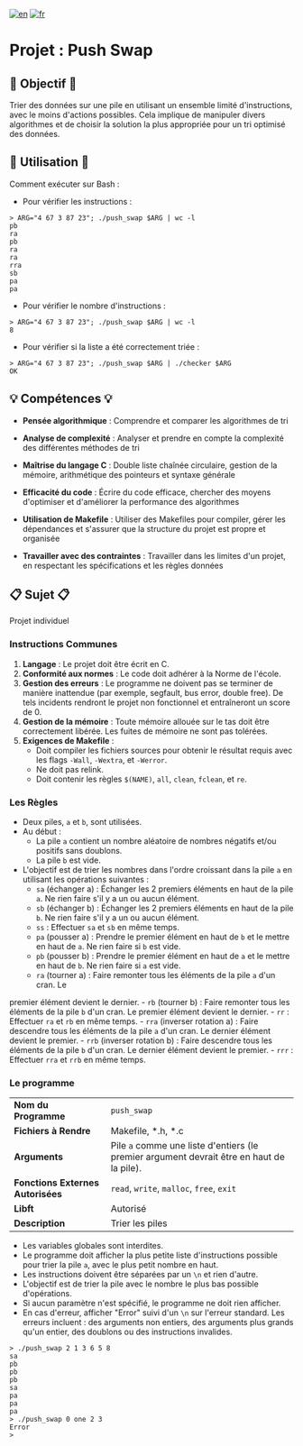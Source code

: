 [![en](https://img.shields.io/badge/lang-en-pink.svg)](https://github.com/nfauconn/push_swap/blob/master/README.md)
[![fr](https://img.shields.io/badge/lang-fr-purple.svg)](https://github.com/nfauconn/push_swap/blob/master/README.fr.md)

# Projet : Push Swap

## 🏁 Objectif 🏁

Trier des données sur une pile en utilisant un ensemble limité d'instructions, avec le moins d'actions possibles. Cela implique de manipuler divers algorithmes et de choisir la solution la plus appropriée pour un tri optimisé des données.

## 🚀 Utilisation 🚀

Comment exécuter sur Bash :

- Pour vérifier les instructions :
```shell
> ARG="4 67 3 87 23"; ./push_swap $ARG | wc -l
pb
ra
pb
ra
ra
rra
sb
pa
pa
```

- Pour vérifier le nombre d'instructions :
```shell
> ARG="4 67 3 87 23"; ./push_swap $ARG | wc -l
8
```

- Pour vérifier si la liste a été correctement triée :
```shell
> ARG="4 67 3 87 23"; ./push_swap $ARG | ./checker $ARG
OK
```

## 💡 Compétences 💡

- **Pensée algorithmique** : Comprendre et comparer les algorithmes de tri

- **Analyse de complexité** : Analyser et prendre en compte la complexité des différentes méthodes de tri

- **Maîtrise du langage C** : Double liste chaînée circulaire, gestion de la mémoire, arithmétique des pointeurs et syntaxe générale

- **Efficacité du code** : Écrire du code efficace, chercher des moyens d'optimiser et d'améliorer la performance des algorithmes

- **Utilisation de Makefile** : Utiliser des Makefiles pour compiler, gérer les dépendances et s'assurer que la structure du projet est propre et organisée

- **Travailler avec des contraintes** : Travailler dans les limites d'un projet, en respectant les spécifications et les règles données

## 📋 Sujet 📋

Projet individuel

### Instructions Communes

1. **Langage** : Le projet doit être écrit en C.
2. **Conformité aux normes** : Le code doit adhérer à la Norme de l'école.
3. **Gestion des erreurs** : Le programme ne doivent pas se terminer de manière inattendue (par exemple, segfault, bus error, double free). De tels incidents rendront le projet non fonctionnel et entraîneront un score de 0.
4. **Gestion de la mémoire** : Toute mémoire allouée sur le tas doit être correctement libérée. Les fuites de mémoire ne sont pas tolérées.
5. **Exigences de Makefile** :
   - Doit compiler les fichiers sources pour obtenir le résultat requis avec les flags `-Wall`, `-Wextra`, et `-Werror`.
   - Ne doit pas relink.
   - Doit contenir les règles `$(NAME)`, `all`, `clean`, `fclean`, et `re`.

### Les Règles

- Deux piles, `a` et `b`, sont utilisées.
- Au début :
	- La pile `a` contient un nombre aléatoire de nombres négatifs et/ou positifs sans doublons.
	- La pile `b` est vide.
- L'objectif est de trier les nombres dans l'ordre croissant dans la pile `a` en utilisant les opérations suivantes :
	- `sa` (échanger a) : Échanger les 2 premiers éléments en haut de la pile `a`. Ne rien faire s'il y a un ou aucun élément.
	- `sb` (échanger b) : Échanger les 2 premiers éléments en haut de la pile `b`. Ne rien faire s'il y a un ou aucun élément.
	- `ss` : Effectuer `sa` et `sb` en même temps.
	- `pa` (pousser a) : Prendre le premier élément en haut de `b` et le mettre en haut de `a`. Ne rien faire si `b` est vide.
	- `pb` (pousser b) : Prendre le premier élément en haut de `a` et le mettre en haut de `b`. Ne rien faire si `a` est vide.
	- `ra` (tourner a) : Faire remonter tous les éléments de la pile `a` d'un cran. Le

premier élément devient le dernier.
	- `rb` (tourner b) : Faire remonter tous les éléments de la pile `b` d'un cran. Le premier élément devient le dernier.
	- `rr` : Effectuer `ra` et `rb` en même temps.
	- `rra` (inverser rotation a) : Faire descendre tous les éléments de la pile `a` d'un cran. Le dernier élément devient le premier.
	- `rrb` (inverser rotation b) : Faire descendre tous les éléments de la pile `b` d'un cran. Le dernier élément devient le premier.
	- `rrr` : Effectuer `rra` et `rrb` en même temps.

### Le programme

| | |
| --- | --- |
| **Nom du Programme** | `push_swap` |
| **Fichiers à Rendre** | Makefile, *.h, *.c |
| **Arguments** | Pile `a` comme une liste d'entiers (le premier argument devrait être en haut de la pile). |
| **Fonctions Externes Autorisées** | `read`, `write`, `malloc`, `free`, `exit` |
| **Libft** | Autorisé |
| **Description** | Trier les piles |

- Les variables globales sont interdites.
- Le programme doit afficher la plus petite liste d'instructions possible pour trier la pile `a`, avec le plus petit nombre en haut.
- Les instructions doivent être séparées par un `\n` et rien d'autre.
- L'objectif est de trier la pile avec le nombre le plus bas possible d'opérations.
- Si aucun paramètre n'est spécifié, le programme ne doit rien afficher.
- En cas d'erreur, afficher "Error" suivi d'un `\n` sur l'erreur standard. Les erreurs incluent : des arguments non entiers, des arguments plus grands qu'un entier, des doublons ou des instructions invalides.

```shell
> ./push_swap 2 1 3 6 5 8
sa
pb
pb
pb
sa
pa
pa
pa
> ./push_swap 0 one 2 3
Error
>
```